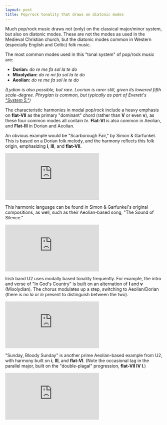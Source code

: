 ```yaml
---
layout: post
title: Pop/rock tonality that draws on diatonic modes
---
```


Much pop/rock music draws not (only) on the classical major/minor system, but also on diatonic modes. These are not the modes as used in the Medieval Christian church, but the diatonic modes common in Western (especially English and Celtic) folk music. 

The most common modes used in this "tonal system" of pop/rock music are:

- **Dorian:** *do re me fa sol la te do*  
- **Mixolydian:** *do re mi fa sol la te do*  
- **Aeolian:** *do re me fa sol le te do*

*(Lydian is also possible, but rare. Locrian is rarer still, given its lowered fifth scale-degree. Phrygian is common, but typically as part of Everett's ["System 5."](popRockHarmony-EverettSystem5.html))*

The characteristic harmonies in modal pop/rock include a heavy emphasis on **flat-VII** as the primary "dominant" chord (rather than **V** or even **v**), as these four common modes all contain *te*. **Flat-VI** is also common in Aeolian, and **Flat-III** in Dorian and Aeolian.

An obvious example would be "Scarborough Fair," by Simon & Garfunkel. This is based on a Dorian folk melody, and the harmony reflects this folk origin, emphasizing **i**, **III**, and **flat-VII**.

<iframe class="spotify" src="https://embed.spotify.com/?uri=spotify:track:53uzBMME2GSfpUVtOtiLvA" frameborder="0" allowtransparency="true"></iframe>

This harmonic language can be found in Simon & Garfunkel's original compositions, as well, such as their Aeolian-based song, "The Sound of Silence."

<iframe class="spotify" src="https://embed.spotify.com/?uri=spotify:track:7eQUgarLukHLkZaO1mxtab" frameborder="0" allowtransparency="true"></iframe>

Irish band U2 uses modally based tonality frequently. For example, the intro and verse of "In God's Country" is built on an alternation of **I** and **v** (Mixolydian). The chorus modulates up a step, switching to Aeolian/Dorian (there is no *la* or *le* present to distinguish between the two).

<iframe class="spotify" src="https://embed.spotify.com/?uri=spotify:track:7GJg0Pvbb4nqWTwGmkXF1S" frameborder="0" allowtransparency="true"></iframe>

"Sunday, Bloody Sunday" is another prime Aeolian-based example from U2, with harmony built on **i**, **III**, and **flat-VI**. (Note the occasional tag in the parallel major, built on the "double-plagal" progression, **flat-VII IV I**.)

<iframe class="spotify" src="https://embed.spotify.com/?uri=spotify:track:6C4LXC9UFH1IKiHYOp0BiJ" frameborder="0" allowtransparency="true"></iframe>